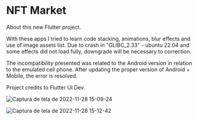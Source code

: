 # NFT Market

About this new Flutter project.

With these apps I tried to learn code stacking, animations, blur effects and use of image assets list. 
Due to crash in "GLIBC_2.33" - ubuntu 22.04 and some effects did not load fully, downgrade will be necessary to correction.

The incompatibility presented was related to the Android version in relation to the emulated cell phone. 
After updating the proper version of Android + Mobile, the error is resolved.


Project credits to Flutter UI Dev.


![Captura de tela de 2022-11-28 15-09-24](https://user-images.githubusercontent.com/116087297/204349925-6e7c34e9-f075-440c-a797-0c32f84b78f3.png)

![Captura de tela de 2022-11-28 15-12-42](https://user-images.githubusercontent.com/116087297/204350452-d3ec89b2-61b4-40f2-bd82-6bba893c3ec3.png)
